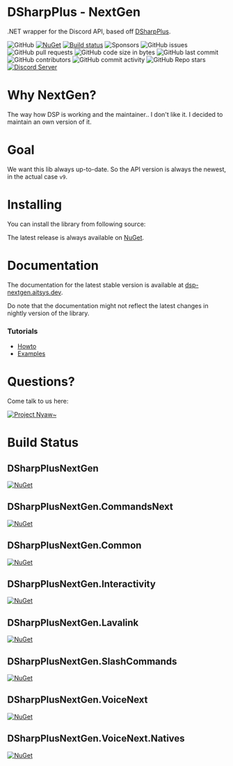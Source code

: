 # DSharpPlus - NextGen
.NET wrapper for the Discord API, based off [DSharpPlus](https://github.com/DSharpPlus/DSharpPlus).

![GitHub](https://img.shields.io/github/license/Aiko-IT-Systems/DSharpPlusNextGen)
[![NuGet](https://img.shields.io/nuget/vpre/DSharpPlusNextGen.svg)](https://nuget.org/packages/DSharpPlusNextGen)
[![Build status](https://ci.appveyor.com/api/projects/status/9hv6emqnew8dgjue/branch/main?svg=true)](https://ci.appveyor.com/project/AITSYS/dsharpplusnextgen/branch/main)
![Sponsors](https://img.shields.io/github/sponsors/Lulalaby)
![GitHub issues](https://img.shields.io/github/issues/Aiko-IT-Systems/DSharpPlusNextGen)
![GitHub pull requests](https://img.shields.io/github/issues-pr/Aiko-IT-Systems/DSharpPlusNextGen)
![GitHub code size in bytes](https://img.shields.io/github/languages/code-size/Aiko-IT-Systems/DSharpPlusNextGen)
![GitHub last commit](https://img.shields.io/github/last-commit/Aiko-IT-Systems/DSharpPlusNextGen)
![GitHub contributors](https://img.shields.io/github/contributors/Aiko-IT-Systems/DSharpPlusNextGen)
![GitHub commit activity](https://img.shields.io/github/commit-activity/w/Aiko-IT-Systems/DSharpPlusNextGen)
![GitHub Repo stars](https://img.shields.io/github/stars/Aiko-IT-Systems/DSharpPlusNextGen)
[![Discord Server](https://img.shields.io/discord/858089281214087179.svg?label=discord)](https://discord.gg/CPhrqxu2SF)


# Why NextGen?
The way how DSP is working and the maintainer.. I don't like it. I decided to maintain an own version of it.

# Goal
We want this lib always up-to-date. So the API version is always the newest, in the actual case `v9`.

# Installing
You can install the library from following source:

The latest release is always available on [NuGet](https://nuget.org/packages/DSharpPlusNextGen).

# Documentation
The documentation for the latest stable version is available at [dsp-nextgen.aitsys.dev](https://dsp-nextgen.aitsys.dev).

Do note that the documentation might not reflect the latest changes in nightly version of the library.

### Tutorials
* [Howto](https://dsp-nextgen.aitsys.dev/articles/basics/bot_account.html)
* [Examples](https://github.com/Aiko-IT-Systems/DSharpPlusNextGen.Examples)

# Questions?
Come talk to us here:

[![Project Nyaw~](https://discord.com/api/guilds/858089281214087179/embed.png?style=banner1)](https://discord.gg/CPhrqxu2SF)

# Build Status
## DSharpPlusNextGen
[![NuGet](https://img.shields.io/nuget/vpre/DSharpPlusNextGen.svg)](https://nuget.org/packages/DSharpPlusNextGen)
## DSharpPlusNextGen.CommandsNext
[![NuGet](https://img.shields.io/nuget/vpre/DSharpPlusNextGen.CommandsNext.svg)](https://nuget.org/packages/DSharpPlusNextGen.CommandsNext)
## DSharpPlusNextGen.Common
[![NuGet](https://img.shields.io/nuget/vpre/DSharpPlusNextGen.Common.svg)](https://nuget.org/packages/DSharpPlusNextGen.Common)
## DSharpPlusNextGen.Interactivity
[![NuGet](https://img.shields.io/nuget/vpre/DSharpPlusNextGen.Interactivity.svg)](https://nuget.org/packages/DSharpPlusNextGen.Interactivity)
## DSharpPlusNextGen.Lavalink
[![NuGet](https://img.shields.io/nuget/vpre/DSharpPlusNextGen.Lavalink.svg)](https://nuget.org/packages/DSharpPlusNextGen.Lavalink)
## DSharpPlusNextGen.SlashCommands
[![NuGet](https://img.shields.io/nuget/vpre/DSharpPlusNextGen.SlashCommands.svg)](https://nuget.org/packages/DSharpPlusNextGen.SlashCommands)
## DSharpPlusNextGen.VoiceNext
[![NuGet](https://img.shields.io/nuget/vpre/DSharpPlusNextGen.VoiceNext.svg)](https://nuget.org/packages/DSharpPlusNextGen.VoiceNext)
## DSharpPlusNextGen.VoiceNext.Natives
[![NuGet](https://img.shields.io/nuget/vpre/DSharpPlusNextGen.VoiceNext.Natives.svg)](https://nuget.org/packages/DSharpPlusNextGen.VoiceNext.Natives)
